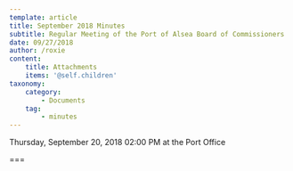 ```yaml
---
template: article
title: September 2018 Minutes
subtitle: Regular Meeting of the Port of Alsea Board of Commissioners
date: 09/27/2018
author: /roxie
content:
    title: Attachments
    items: '@self.children'
taxonomy:
    category: 
        - Documents
    tag: 
        - minutes
---
```


Thursday, September 20, 2018 02:00 PM at the Port Office

===


